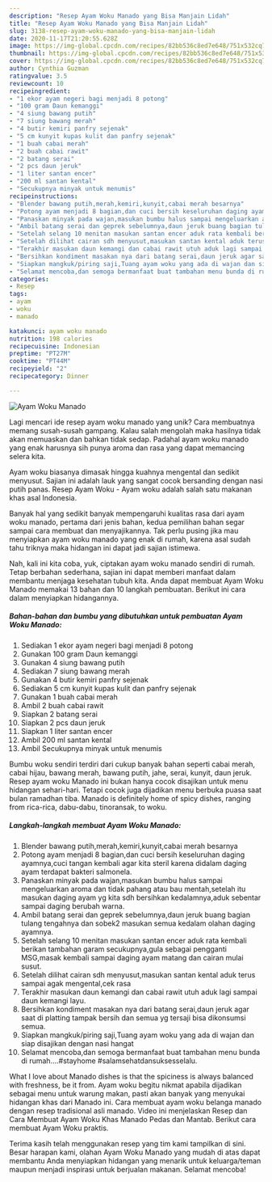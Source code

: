 ```yaml
---
description: "Resep Ayam Woku Manado yang Bisa Manjain Lidah"
title: "Resep Ayam Woku Manado yang Bisa Manjain Lidah"
slug: 3138-resep-ayam-woku-manado-yang-bisa-manjain-lidah
date: 2020-11-17T21:20:55.628Z
image: https://img-global.cpcdn.com/recipes/82bb536c8ed7e648/751x532cq70/ayam-woku-manado-foto-resep-utama.jpg
thumbnail: https://img-global.cpcdn.com/recipes/82bb536c8ed7e648/751x532cq70/ayam-woku-manado-foto-resep-utama.jpg
cover: https://img-global.cpcdn.com/recipes/82bb536c8ed7e648/751x532cq70/ayam-woku-manado-foto-resep-utama.jpg
author: Cynthia Guzman
ratingvalue: 3.5
reviewcount: 10
recipeingredient:
- "1 ekor ayam negeri bagi menjadi 8 potong"
- "100 gram Daun kemanggi"
- "4 siung bawang putih"
- "7 siung bawang merah"
- "4 butir kemiri panfry sejenak"
- "5 cm kunyit kupas kulit dan panfry sejenak"
- "1 buah cabai merah"
- "2 buah cabai rawit"
- "2 batang serai"
- "2 pcs daun jeruk"
- "1 liter santan encer"
- "200 ml santan kental"
- "Secukupnya minyak untuk menumis"
recipeinstructions:
- "Blender bawang putih,merah,kemiri,kunyit,cabai merah besarnya"
- "Potong ayam menjadi 8 bagian,dan cuci bersih keseluruhan daging ayamnya,cuci tangan kembali agar kita steril karena didalam daging ayam terdapat bakteri salmonela."
- "Panaskan minyak pada wajan,masukan bumbu halus sampai mengeluarkan aroma dan tidak pahang atau bau mentah,setelah itu masukan daging ayam yg kita sdh bersihkan kedalamnya,aduk sebentar sampai daging berubah warna."
- "Ambil batang serai dan geprek sebelumnya,daun jeruk buang bagian tulang tengahnya dan sobek2 masukan semua kedalam olahan daging ayamnya."
- "Setelah selang 10 menitan masukan santan encer aduk rata kembali berikan tambahan garam secukupnya,gula sebagai pengganti MSG,masak kembali sampai daging ayam matang dan cairan mulai susut."
- "Setelah dilihat cairan sdh menyusut,masukan santan kental aduk terus sampai agak mengental,cek rasa"
- "Terakhir masukan daun kemangi dan cabai rawit utuh aduk lagi sampai daun kemangi layu."
- "Bersihkan kondiment masakan nya dari batang serai,daun jeruk agar saat di platting tampak bersih dan semua yg tersaji bisa dikonsumsi semua."
- "Siapkan mangkuk/piring saji,Tuang ayam woku yang ada di wajan dan siap disajikan dengan nasi hangat"
- "Selamat mencoba,dan semoga bermanfaat buat tambahan menu bunda di rumah....#stayhome #salamsehatdansuksesselalu."
categories:
- Resep
tags:
- ayam
- woku
- manado

katakunci: ayam woku manado 
nutrition: 198 calories
recipecuisine: Indonesian
preptime: "PT27M"
cooktime: "PT44M"
recipeyield: "2"
recipecategory: Dinner

---
```



![Ayam Woku Manado](https://img-global.cpcdn.com/recipes/82bb536c8ed7e648/751x532cq70/ayam-woku-manado-foto-resep-utama.jpg)

Lagi mencari ide resep ayam woku manado yang unik? Cara membuatnya memang susah-susah gampang. Kalau salah mengolah maka hasilnya tidak akan memuaskan dan bahkan tidak sedap. Padahal ayam woku manado yang enak harusnya sih punya aroma dan rasa yang dapat memancing selera kita.

Ayam woku biasanya dimasak hingga kuahnya mengental dan sedikit menyusut. Sajian ini adalah lauk yang sangat cocok bersanding dengan nasi putih panas. Resep Ayam Woku - Ayam woku adalah salah satu makanan khas asal Indonesia.

Banyak hal yang sedikit banyak mempengaruhi kualitas rasa dari ayam woku manado, pertama dari jenis bahan, kedua pemilihan bahan segar sampai cara membuat dan menyajikannya. Tak perlu pusing jika mau menyiapkan ayam woku manado yang enak di rumah, karena asal sudah tahu triknya maka hidangan ini dapat jadi sajian istimewa.


Nah, kali ini kita coba, yuk, ciptakan ayam woku manado sendiri di rumah. Tetap berbahan sederhana, sajian ini dapat memberi manfaat dalam membantu menjaga kesehatan tubuh kita. Anda dapat membuat Ayam Woku Manado memakai 13 bahan dan 10 langkah pembuatan. Berikut ini cara dalam menyiapkan hidangannya.

<!--inarticleads1-->

##### Bahan-bahan dan bumbu yang dibutuhkan untuk pembuatan Ayam Woku Manado:

1. Sediakan 1 ekor ayam negeri bagi menjadi 8 potong
1. Gunakan 100 gram Daun kemanggi
1. Gunakan 4 siung bawang putih
1. Sediakan 7 siung bawang merah
1. Gunakan 4 butir kemiri panfry sejenak
1. Sediakan 5 cm kunyit kupas kulit dan panfry sejenak
1. Gunakan 1 buah cabai merah
1. Ambil 2 buah cabai rawit
1. Siapkan 2 batang serai
1. Siapkan 2 pcs daun jeruk
1. Siapkan 1 liter santan encer
1. Ambil 200 ml santan kental
1. Ambil Secukupnya minyak untuk menumis


Bumbu woku sendiri terdiri dari cukup banyak bahan seperti cabai merah, cabai hijau, bawang merah, bawang putih, jahe, serai, kunyit, daun jeruk. Resep ayam woku Manado ini bukan hanya cocok disajikan untuk menu hidangan sehari-hari. Tetapi cocok juga dijadikan menu berbuka puasa saat bulan ramadhan tiba. Manado is definitely home of spicy dishes, ranging from rica-rica, dabu-dabu, tinoransak, to woku. 

<!--inarticleads2-->

##### Langkah-langkah membuat Ayam Woku Manado:

1. Blender bawang putih,merah,kemiri,kunyit,cabai merah besarnya
1. Potong ayam menjadi 8 bagian,dan cuci bersih keseluruhan daging ayamnya,cuci tangan kembali agar kita steril karena didalam daging ayam terdapat bakteri salmonela.
1. Panaskan minyak pada wajan,masukan bumbu halus sampai mengeluarkan aroma dan tidak pahang atau bau mentah,setelah itu masukan daging ayam yg kita sdh bersihkan kedalamnya,aduk sebentar sampai daging berubah warna.
1. Ambil batang serai dan geprek sebelumnya,daun jeruk buang bagian tulang tengahnya dan sobek2 masukan semua kedalam olahan daging ayamnya.
1. Setelah selang 10 menitan masukan santan encer aduk rata kembali berikan tambahan garam secukupnya,gula sebagai pengganti MSG,masak kembali sampai daging ayam matang dan cairan mulai susut.
1. Setelah dilihat cairan sdh menyusut,masukan santan kental aduk terus sampai agak mengental,cek rasa
1. Terakhir masukan daun kemangi dan cabai rawit utuh aduk lagi sampai daun kemangi layu.
1. Bersihkan kondiment masakan nya dari batang serai,daun jeruk agar saat di platting tampak bersih dan semua yg tersaji bisa dikonsumsi semua.
1. Siapkan mangkuk/piring saji,Tuang ayam woku yang ada di wajan dan siap disajikan dengan nasi hangat
1. Selamat mencoba,dan semoga bermanfaat buat tambahan menu bunda di rumah....#stayhome #salamsehatdansuksesselalu.


What I love about Manado dishes is that the spiciness is always balanced with freshness, be it from. Ayam woku begitu nikmat apabila dijadikan sebagai menu untuk warung makan, pasti akan banyak yang menyukai hidangan khas dari Manado ini. Cara membuat ayam woku belanga manado dengan resep tradisional asli manado. Video ini menjelaskan Resep dan Cara Membuat Ayam Woku Khas Manado Pedas dan Mantab. Berikut cara membuat Ayam Woku praktis. 

Terima kasih telah menggunakan resep yang tim kami tampilkan di sini. Besar harapan kami, olahan Ayam Woku Manado yang mudah di atas dapat membantu Anda menyiapkan hidangan yang menarik untuk keluarga/teman maupun menjadi inspirasi untuk berjualan makanan. Selamat mencoba!
